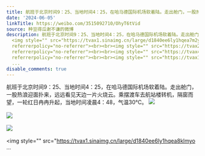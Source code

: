 ```yaml
---
title: 航班于北京时间9：25、当地时间4：25，在哈马德国际机场软着陆。走出舱门，一股热浪迎面扑来，远远看见天边一片火烧云。乘摆渡车去航站楼转机，隔窗而望，一轮红...
date: '2024-06-05'
linkTitle: https://weibo.com/3515092710/OhyT6tVid
source: 种豆得瓜谢不谦的微博
description: 航班于北京时间9：25、当地时间4：25，在哈马德国际机场软着陆。走出舱门，一股热浪迎面扑来，远远看见天边一片火烧云。乘摆渡车去航站楼转机，隔窗而望，一轮红日冉冉升起，当地时间凌晨4：48，气温30°C。
  <img style="" src="https://tvax1.sinaimg.cn/large/d1840ee6ly1hqea7m2ynfj23342bc1ky.jpg"
  referrerpolicy="no-referrer"><br><br><img style="" src="https://tvax2.sinaimg.cn/large/d1840ee6ly1hqea7p6xbzj23342bc7wh.jpg"
  referrerpolicy="no-referrer"><br><br><img style="" src="https://tvax4.sinaimg.cn/large/d1840ee6ly1hqea830bhwj23342bc7wi.jpg"
  referrerpolicy="no-referrer"><br><br><img style="" src="https://tvax1.sinaimg.cn/large/d1840ee6ly1hqea8klmyo
  ...
disable_comments: true
---
```

航班于北京时间9：25、当地时间4：25，在哈马德国际机场软着陆。走出舱门，一股热浪迎面扑来，远远看见天边一片火烧云。乘摆渡车去航站楼转机，隔窗而望，一轮红日冉冉升起，当地时间凌晨4：48，气温30°C。 <img style="" src="https://tvax1.sinaimg.cn/large/d1840ee6ly1hqea7m2ynfj23342bc1ky.jpg" referrerpolicy="no-referrer"><br><br><img style="" src="https://tvax2.sinaimg.cn/large/d1840ee6ly1hqea7p6xbzj23342bc7wh.jpg" referrerpolicy="no-referrer"><br><br><img style="" src="https://tvax4.sinaimg.cn/large/d1840ee6ly1hqea830bhwj23342bc7wi.jpg" referrerpolicy="no-referrer"><br><br><img style="" src="https://tvax1.sinaimg.cn/large/d1840ee6ly1hqea8klmyo ...